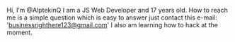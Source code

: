Hi, I’m @AlptekinQ
I am a JS Web Developer and 17 years old.
How to reach me is a simple question which is easy to answer just contact this e-mail:
'businessrighthere123@gmail.com'
I also am learning how to hack at the moment.
